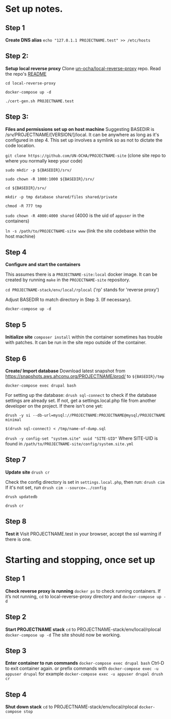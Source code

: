 # Set up notes.

## Step 1
**Create DNS alias**
`echo "127.0.1.1 PROJECTNAME.test" >> /etc/hosts`

## Step 2:
**Setup local reverse proxy**
Clone [un-ocha/local-reverse-proxy](https://github.com/UN-OCHA/local-reverse-proxy) repo.
Read the repo's [README](https://github.com/UN-OCHA/local-reverse-proxy/blob/main/README.md)

`cd local-reverse-proxy`

`docker-compose up -d`

`./cert-gen.sh PROJECTNAME.test`

## Step 3:
**Files and permissions set up on host machine**
Suggesting BASEDIR is /srv/PROJECTNAME/[VERSION/]/local. It can be anywhere as
long as it's configured in step 4. This set up involves a symlink so as not to
dictate the code location.

`git clone https://github.com/UN-OCHA/PROJECTNAME-site`
(clone site repo to where you normally keep your code)

`sudo mkdir -p ${BASEDIR}/srv/`

`sudo chown -R 1000:1000 ${BASEDIR}/srv/`

`cd ${BASEDIR}/srv/`

`mkdir -p tmp database shared/files shared/private`

`chmod -R 777 tmp`

`sudo chown -R 4000:4000 shared`
(4000 is the uid of `appuser` in the containers)

`ln -s /path/to/PROJECTNAME-site www`
(link the site codebase within the host machine)


## Step 4
**Configure and start the containers**

This assumes there is a `PROJECTNAME-site:local` docker image. It can be created by
running `make` in the `PROJECTNAME-site` repository.

`cd PROJECTNAME-stack/env/local/rplocal`
('rp' stands for 'reverse proxy')

Adjust BASEDIR to match directory in Step 3. (If necessary).

`docker-compose up -d`


## Step 5
**Initialize site**
`composer install` within the container sometimes has trouble with patches. It
can be run in the site repo outside of the container.


## Step 6
**Create/ Import database**
Download latest snapshot from https://snapshots.aws.ahconu.org/PROJECTNAME/prod/
to `${BASEDIR}/tmp`

`docker-compose exec drupal bash`

For setting up the database:
`drush sql-connect` to check if the database settings are already set. If not,
get a settings.local.php file from another developer on the project. If there
isn't one yet:

`drush -y si --db-url=mysql://PROJECTNAME:PROJECTNAME@mysql/PROJECTNAME minimal`

`$(drush sql-connect) < /tmp/name-of-dump.sql`

`drush -y config-set "system.site" uuid "SITE-UID"`
Where SITE-UID is found in `/path/to/PROJECTNAME-site/config/system.site.yml`

## Step 7
**Update site**
`drush cr`

Check the config directory is set in `settings.local.php`, then run:
`drush cim`
If it's not set, run `drush cim --source=../config`

`drush updatedb`

`drush cr`


## Step 8
**Test it**
Visit PROJECTNAME.test in your browser, accept the ssl warning if there is one.


# Starting and stopping, once set up

## Step 1
**Check reverse proxy is running**
`docker ps` to check running containers.
If it’s not running, `cd` to local-reverse-proxy directory and
`docker-compose up -d`

## Step 2
**Start PROJECTNAME stack**
`cd` to PROJECTNAME-stack/env/local/rplocal
`docker-compose up -d`
The site should now be working.

## Step 3
**Enter container to run commands**
`docker-compose exec drupal bash`
Ctrl-D to exit container again.
or prefix commands with
`docker-compose exec -u appuser drupal`
for example
`docker-compose exec -u appuser drupal drush cr`

## Step 4
**Shut down stack**
`cd` to PROJECTNAME-stack/env/local/rplocal
`docker-compose stop`
